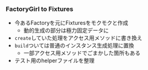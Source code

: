 ### FactoryGirl to Fixtures

* 今あるFactoryを元にFixturesをモクモクと作成
  * 動的生成の部分は極力固定データに
* `create`していた処理をアクセス用メソッドに書き換え
* `build`ついては普通のインスタンス生成処理に置換
  * 一部アクセス用メソッドでごまかした箇所もある
* テスト用のhelperファイルを整理
